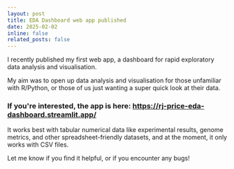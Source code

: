 ```yaml
---
layout: post
title: EDA Dashboard web app published
date: 2025-02-02
inline: false
related_posts: false
---
```


I recently published my first web app, a dashboard for rapid exploratory data analysis and visualisation. 

My aim was to open up data analysis and visualisation for those unfamiliar with R/Python, or those of us just wanting a super quick look at their data.

### If you're interested, the app is here: https://rj-price-eda-dashboard.streamlit.app/

It works best with tabular numerical data like experimental results, genome metrics, and other spreadsheet-friendly datasets, and at the moment, it only works with CSV files.

Let me know if you find it helpful, or if you encounter any bugs!